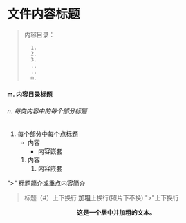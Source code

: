 <!--
 * @Date: 2024-06-06
 * @LastEditors: GoKo-Son626
 * @LastEditTime: 2024-07-10
 * @FilePath: \STM32_Study\Markdown模板.md
 * @Description: 该模板为所有笔记模板
-->

# 文件内容标题

> 内容目录：
> 
>       1. 
>       2. 
>       3. 
>       ..
>       ..
>       m.

#### m. 内容目录标题

###### n. 每类内容中的每个部分标题

1. 每个部分中每个点标题
   - 内容
      - 内容嵌套
   1. 内容
      1. 内容嵌套

">" 标题简介或重点内容简介

> 标题（#）上下换行
> **加粗**上换行(照片下不换)
> ">"上下换行

<p style="text-align: center; font-weight: bold;">
   这是一个居中并加粗的文本。
</p>